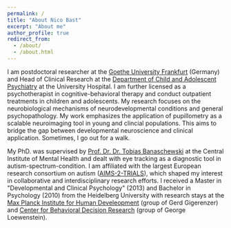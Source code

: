 ```yaml
---
permalink: /
title: "About Nico Bast"
excerpt: "About me"
author_profile: true
redirect_from:
  - /about/
  - /about.html
---
```


I am postdoctoral researcher at the [Goethe University Frankfurt](https://www.goethe-university-frankfurt.de/en) (Germany) and Head of Clinical Research at the [Department of Child and Adolescent Psychiatry](https://www.kgu.de/einrichtungen/kliniken/zentrum-fuer-psychische-gesundheit/psychiatrie-psychosomatik-und-psychotherapie-des-kindes-und-jugendalters) at the University Hospital. I am further licensed as a psychotherapist in cognitive-behavioral therapy and conduct outpatient treatments in children and adolescents. My research focuses on the neurobiological mechanisms of neurodevelopmental conditions and general psychopathology. My work emphasizes the application of pupillometry as a scalable neuroimaging tool in young and clincial populations. This aims to bridge the gap between developmental neuroscience and clinical application. Sometimes, I go out for a walk.

My PhD. was supervised by [Prof. Dr. Dr. Tobias Banaschewski](https://www.zi-mannheim.de/en/research/people/person/48.html) at the Central Institute of Mental Health and dealt with eye tracking as a diagnostic tool in autism-spectrum-condition. I am affiliated with the largest European research consortium on autism ([AIMS-2-TRIALS](https://www.aims-2-trials.eu/)), which shaped my interest in collaborative and interdisciplinary research efforts. I received a Master in "Developmental and Clinical Psychology" (2013) and Bachelor in Psychology (2010) from the Heidelberg University with research stays at the [Max Planck Institute for Human Develeopment](https://www.mpib-berlin.mpg.de/en) (group of Gerd Gigerenzer) and [Center for Behavioral Decision Research](https://www.cmu.edu/cbdr/people/index.html) (group of George Loewenstein).
